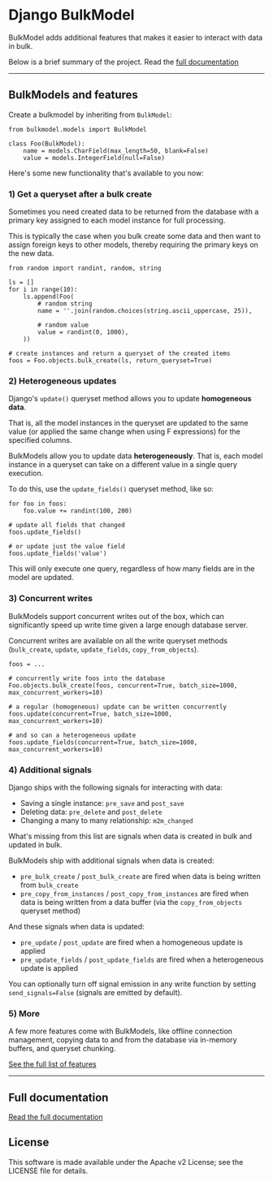 # Django BulkModel

BulkModel adds additional features that makes it easier to interact with data in bulk.

Below is a brief summary of the project. Read the [full documentation](https://django-bulkmodel.readthedocs.io/)

---


## BulkModels and features

Create a bulkmodel by inheriting from `BulkModel`:

    from bulkmodel.models import BulkModel

    class Foo(BulkModel):
        name = models.CharField(max_length=50, blank=False)
        value = models.IntegerField(null=False)


Here's some new functionality that's available to you now:

### 1) Get a queryset after a bulk create

Sometimes you need created data to be returned from the database
with a primary key assigned to each model instance for full processing.

This is typically the case when you bulk create some data and then
want to assign foreign keys to other models, thereby requiring the primary keys
on the new data.


    from random import randint, random, string

    ls = []
    for i in range(10):
        ls.append(Foo(
            # random string
            name = ''.join(random.choices(string.ascii_uppercase, 25)),

            # random value
            value = randint(0, 1000),
        ))

    # create instances and return a queryset of the created items
    foos = Foo.objects.bulk_create(ls, return_queryset=True)


### 2) Heterogeneous updates

Django's `update()` queryset method allows you to update **homogeneous data**.

That is, all the model instances in the queryset are updated to the same value (or applied
the same change when using F expressions) for the specified columns.

BulkModels allow you to update data **heterogeneously**. That is,
each model instance in a queryset can take on a different value in a single query execution.

To do this, use the `update_fields()` queryset method, like so:

    for foo in foos:
        foo.value += randint(100, 200)

    # update all fields that changed
    foos.update_fields()

    # or update just the value field
    foos.update_fields('value')

This will only execute one query, regardless of how many fields are in the model are updated.


### 3) Concurrent writes

BulkModels support concurrent writes out of the box, which can significantly
speed up write time given a large enough database server.

Concurrent writes are available on all the write queryset methods
(`bulk_create`, `update`, `update_fields`, `copy_from_objects`).

    foos = ...

    # concurrently write foos into the database
    Foo.objects.bulk_create(foos, concurrent=True, batch_size=1000, max_concurrent_workers=10)

    # a regular (homogeneous) update can be written concurrently
    foos.update(concurrent=True, batch_size=1000, max_concurrent_workers=10)

    # and so can a heterogeneous update
    foos.update_fields(concurrent=True, batch_size=1000, max_concurrent_workers=10)


### 4) Additional signals

Django ships with the following signals for interacting with data:

- Saving a single instance: `pre_save` and `post_save`
- Deleting data: `pre_delete` and `post_delete`
- Changing a many to many relationship: `m2m_changed`

What's missing from this list are signals when data is created in bulk and updated in bulk.

BulkModels ship with additional signals when data is created:


- `pre_bulk_create` / `post_bulk_create` are fired when data is being written from `bulk_create`
- `pre_copy_from_instances` / `post_copy_from_instances` are fired when data is being written from a data buffer (via the `copy_from_objects` queryset method)


And these signals when data is updated:

- `pre_update` / `post_update` are fired when a homogeneous update is applied
- `pre_update_fields` / `post_update_fields` are fired when a heterogeneous update is applied


You can optionally turn off signal emission in any write function by setting `send_signals=False`
(signals are emitted by default).

### 5) More

A few more features come with BulkModels, like offline connection management,
copying data to and from the database via in-memory buffers, and queryset chunking.

[See the full list of features](https://django-bulkmodel.readthedocs.io/en/latest/pages/overview-all-features.html)

---

## Full documentation

[Read the full documentation](https://django-bulkmodel.readthedocs.io/)

## License

This software is made available under the Apache v2 License; see the LICENSE file for details.

